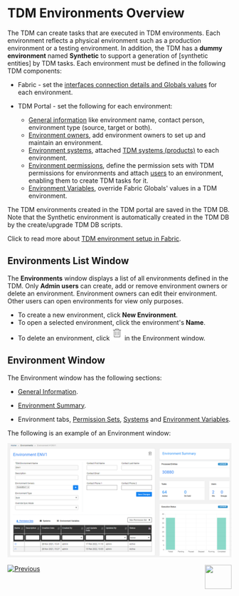 # TDM Environments Overview

The TDM can create tasks that are executed in TDM environments. Each environment reflects a physical environment such as a production environment or a testing environment. In addition, the TDM has a **dummy environment** named **Synthetic** to support a generation of [synthetic entities] by TDM tasks. 
Each environment must be defined in the following TDM components:

- Fabric - set the [interfaces connection details and Globals values](/articles/25_environments/01_environments_overview.md) for each environment. 
- TDM Portal - set the following for each environment:

  - [General information](08_environment_window_general_information.md) like environment name, contact person, environment type (source, target or both).
  - [Environment owners](08_environment_window_general_information.md#environment-owners), add environment owners to set up and maintain an environment.
  - [Environment systems](11_environment_products_tab.md), attached [TDM systems (products)](05_tdm_gui_product_window.md) to each environment.
  - [Environment permissions](10_environment_roles_tab.md), define the permission sets with TDM permissions for environments and attach [users](02_tdm_gui_user_types.md) to an environment, enabling them to create TDM tasks for it.
  - [Environment Variables](12_environment_globals_tab.md), override Fabric Globals' values in a TDM environment.

The TDM environments created in the TDM portal are saved in the TDM DB. 
Note that the Synthetic environment is automatically created in the TDM DB by the create/upgrade TDM DB scripts.  

Click to read more about [TDM environment setup in Fabric](/articles/TDM/tdm_implementation/tdm_fabric_implementation_environments_setup.md).



## Environments List Window

The **Environments** window displays a list of all environments defined in the TDM. Only **Admin users** can create, add or remove environment owners or delete an environment. Environment owners can edit their environment. Other users can open environments for view only purposes.

-   To create a new environment, click **New Environment**.
-   To open a selected environment, click the environment's **Name**.
-   To delete an environment, click<img src="images/delete_icon.png" alt="delete" style="zoom:80%;" />in the Environment window.



## Environment Window

The Environment window has the following sections:

- [General Information](08_environment_window_general_information.md).

- [Environment Summary](09_environment_window_summary_section.md).

- Environment tabs, [Permission Sets](10_environment_roles_tab.md), [Systems](11_environment_products_tab.md) and [Environment Variables](12_environment_globals_tab.md).

 The following is an example of an Environment window:

  ![environment](images/tdm_environment_window.png)



  [![Previous](/articles/images/Previous.png)](06_be_product_tdmdb_tables.md)[<img align="right" width="60" height="54" src="/articles/images/Next.png">](08_environment_window_general_information.md)
